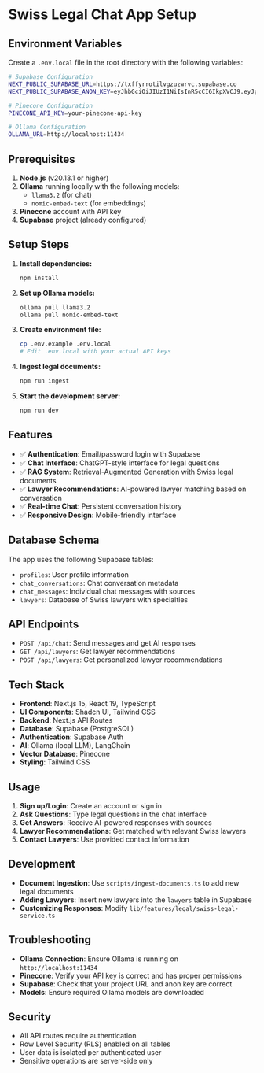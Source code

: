 # Swiss Legal Chat App Setup

## Environment Variables

Create a `.env.local` file in the root directory with the following variables:

```bash
# Supabase Configuration
NEXT_PUBLIC_SUPABASE_URL=https://txffyrrotilvgzuzwrvc.supabase.co
NEXT_PUBLIC_SUPABASE_ANON_KEY=eyJhbGciOiJIUzI1NiIsInR5cCI6IkpXVCJ9.eyJpc3MiOiJzdXBhYmFzZSIsInJlZiI6InR4ZmZ5cnJvdGlsdmd6dXp3cnZjIiwicm9sZSI6ImFub24iLCJpYXQiOjE3NjEwNTAwODIsImV4cCI6MjA3NjYyNjA4Mn0.I_aYElAZEpn410NnCGBoUdDyv2xhc9ukcRwToe1bn-c

# Pinecone Configuration
PINECONE_API_KEY=your-pinecone-api-key

# Ollama Configuration
OLLAMA_URL=http://localhost:11434
```

## Prerequisites

1. **Node.js** (v20.13.1 or higher)
2. **Ollama** running locally with the following models:
   - `llama3.2` (for chat)
   - `nomic-embed-text` (for embeddings)
3. **Pinecone** account with API key
4. **Supabase** project (already configured)

## Setup Steps

1. **Install dependencies:**
   ```bash
   npm install
   ```

2. **Set up Ollama models:**
   ```bash
   ollama pull llama3.2
   ollama pull nomic-embed-text
   ```

3. **Create environment file:**
   ```bash
   cp .env.example .env.local
   # Edit .env.local with your actual API keys
   ```

4. **Ingest legal documents:**
   ```bash
   npm run ingest
   ```

5. **Start the development server:**
   ```bash
   npm run dev
   ```

## Features

- ✅ **Authentication**: Email/password login with Supabase
- ✅ **Chat Interface**: ChatGPT-style interface for legal questions
- ✅ **RAG System**: Retrieval-Augmented Generation with Swiss legal documents
- ✅ **Lawyer Recommendations**: AI-powered lawyer matching based on conversation
- ✅ **Real-time Chat**: Persistent conversation history
- ✅ **Responsive Design**: Mobile-friendly interface

## Database Schema

The app uses the following Supabase tables:
- `profiles`: User profile information
- `chat_conversations`: Chat conversation metadata
- `chat_messages`: Individual chat messages with sources
- `lawyers`: Database of Swiss lawyers with specialties

## API Endpoints

- `POST /api/chat`: Send messages and get AI responses
- `GET /api/lawyers`: Get lawyer recommendations
- `POST /api/lawyers`: Get personalized lawyer recommendations

## Tech Stack

- **Frontend**: Next.js 15, React 19, TypeScript
- **UI Components**: Shadcn UI, Tailwind CSS
- **Backend**: Next.js API Routes
- **Database**: Supabase (PostgreSQL)
- **Authentication**: Supabase Auth
- **AI**: Ollama (local LLM), LangChain
- **Vector Database**: Pinecone
- **Styling**: Tailwind CSS

## Usage

1. **Sign up/Login**: Create an account or sign in
2. **Ask Questions**: Type legal questions in the chat interface
3. **Get Answers**: Receive AI-powered responses with sources
4. **Lawyer Recommendations**: Get matched with relevant Swiss lawyers
5. **Contact Lawyers**: Use provided contact information

## Development

- **Document Ingestion**: Use `scripts/ingest-documents.ts` to add new legal documents
- **Adding Lawyers**: Insert new lawyers into the `lawyers` table in Supabase
- **Customizing Responses**: Modify `lib/features/legal/swiss-legal-service.ts`

## Troubleshooting

- **Ollama Connection**: Ensure Ollama is running on `http://localhost:11434`
- **Pinecone**: Verify your API key is correct and has proper permissions
- **Supabase**: Check that your project URL and anon key are correct
- **Models**: Ensure required Ollama models are downloaded

## Security

- All API routes require authentication
- Row Level Security (RLS) enabled on all tables
- User data is isolated per authenticated user
- Sensitive operations are server-side only
